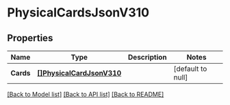 # PhysicalCardsJsonV310

## Properties
Name | Type | Description | Notes
------------ | ------------- | ------------- | -------------
**Cards** | [**[]PhysicalCardJsonV310**](PhysicalCardJsonV310.md) |  | [default to null]

[[Back to Model list]](../README.md#documentation-for-models) [[Back to API list]](../README.md#documentation-for-api-endpoints) [[Back to README]](../README.md)


